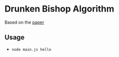 # Drunken Bishop Algorithm

Based on the [paper](http://www.dirk-loss.de/sshvis/drunken_bishop.pdf)

## Usage

- `node main.js hello`
